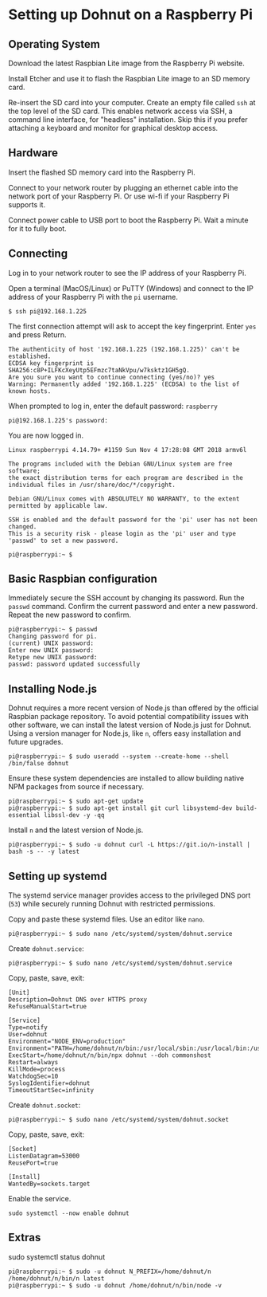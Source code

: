 # Setting up Dohnut on a Raspberry Pi

## Operating System

Download the latest Raspbian Lite image from the Raspberry Pi website.

Install Etcher and use it to flash the Raspbian Lite image to an SD memory card.

Re-insert the SD card into your computer. Create an empty file called `ssh` at the top level of the SD card. This enables network access via SSH, a command line interface, for "headless" installation. Skip this if you prefer attaching a keyboard and monitor for graphical desktop access.

## Hardware

Insert the flashed SD memory card into the Raspberry Pi.

Connect to your network router by plugging an ethernet cable into the network port of your Raspberry Pi. Or use wi-fi if your Raspberry Pi supports it.

Connect power cable to USB port to boot the Raspberry Pi. Wait a minute for it to fully boot.

## Connecting

Log in to your network router to see the IP address of your Raspberry Pi.

Open a terminal (MacOS/Linux) or PuTTY (Windows) and connect to the IP address of your Raspberry Pi with the `pi` username.

    $ ssh pi@192.168.1.225

The first connection attempt will ask to accept the key fingerprint. Enter `yes` and press Return.

    The authenticity of host '192.168.1.225 (192.168.1.225)' can't be established.
    ECDSA key fingerprint is SHA256:c8P+ILFKcXeyUtp5EFmzc7taNkVpu/w7ksktz1GH5gQ.
    Are you sure you want to continue connecting (yes/no)? yes
    Warning: Permanently added '192.168.1.225' (ECDSA) to the list of known hosts.

When prompted to log in, enter the default password: `raspberry`

    pi@192.168.1.225's password: 

You are now logged in.

    Linux raspberrypi 4.14.79+ #1159 Sun Nov 4 17:28:08 GMT 2018 armv6l

    The programs included with the Debian GNU/Linux system are free software;
    the exact distribution terms for each program are described in the
    individual files in /usr/share/doc/*/copyright.

    Debian GNU/Linux comes with ABSOLUTELY NO WARRANTY, to the extent
    permitted by applicable law.

    SSH is enabled and the default password for the 'pi' user has not been changed.
    This is a security risk - please login as the 'pi' user and type 'passwd' to set a new password.

    pi@raspberrypi:~ $

## Basic Raspbian configuration

Immediately secure the SSH account by changing its password. Run the `passwd` command. Confirm the current password and enter a new password. Repeat the new password to confirm.

    pi@raspberrypi:~ $ passwd
    Changing password for pi.
    (current) UNIX password: 
    Enter new UNIX password: 
    Retype new UNIX password: 
    passwd: password updated successfully

## Installing Node.js

Dohnut requires a more recent version of Node.js than offered by the official Raspbian package repository. To avoid potential compatibility issues with other software, we can install the latest version of Node.js just for Dohnut. Using a version manager for Node.js, like `n`, offers easy installation and future upgrades.

    pi@raspberrypi:~ $ sudo useradd --system --create-home --shell /bin/false dohnut

Ensure these system dependencies are installed to allow building native NPM packages from source if necessary.

    pi@raspberrypi:~ $ sudo apt-get update
    pi@raspberrypi:~ $ sudo apt-get install git curl libsystemd-dev build-essential libssl-dev -y -qq

Install `n` and the latest version of Node.js.

    pi@raspberrypi:~ $ sudo -u dohnut curl -L https://git.io/n-install | bash -s -- -y latest

<!--
Reload the updated shell configuration to enable Node.js.

    pi@raspberrypi:~ $ . /home/pi/.bashrc

Give Node.js access to privileged network ports while running under the 

    pi@raspberrypi:~ $ sudo setcap cap_net_bind_service=+ep `readlink -f \`which node\``
    pi@raspberrypi:~ $ npx dohnut
-->

## Setting up systemd

The systemd service manager provides access to the privileged DNS port (`53`) while securely running Dohnut with restricted permissions.

Copy and paste these systemd files. Use an editor like `nano`.

    pi@raspberrypi:~ $ sudo nano /etc/systemd/system/dohnut.service

Create `dohnut.service`:

    pi@raspberrypi:~ $ sudo nano /etc/systemd/system/dohnut.service

Copy, paste, save, exit:

    [Unit]
    Description=Dohnut DNS over HTTPS proxy
    RefuseManualStart=true

    [Service]
    Type=notify
    User=dohnut
    Environment="NODE_ENV=production"
    Environment="PATH=/home/dohnut/n/bin:/usr/local/sbin:/usr/local/bin:/usr/sbin:/usr/bin:/sbin:/bin"
    ExecStart=/home/dohnut/n/bin/npx dohnut --doh commonshost
    Restart=always
    KillMode=process
    WatchdogSec=10
    SyslogIdentifier=dohnut
    TimeoutStartSec=infinity

Create `dohnut.socket`:

    pi@raspberrypi:~ $ sudo nano /etc/systemd/system/dohnut.socket

Copy, paste, save, exit:

    [Socket]
    ListenDatagram=53000
    ReusePort=true

    [Install]
    WantedBy=sockets.target

Enable the service.

    sudo systemctl --now enable dohnut

## Extras

sudo systemctl status dohnut

    pi@raspberrypi:~ $ sudo -u dohnut N_PREFIX=/home/dohnut/n /home/dohnut/n/bin/n latest
    pi@raspberrypi:~ $ sudo -u dohnut /home/dohnut/n/bin/node -v

